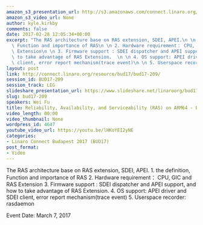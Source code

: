 ```yaml
---
amazon_s3_presentation_url: http://s3.amazonaws.com/connect.linaro.org/bud17/Presentations/BUD17-209%20-Reliability%2C%20Availability%2C%20and%20Serviceability%28RAS%29%20on%20ARM64.pdf
amazon_s3_video_url: None
author: kyle.kirkby
comments: false
date: 2017-02-28 12:05:34+00:00
excerpt: "The RAS architecture base on RAS extension, SDEI, APEI.\n \n 1. the definition,\
  \ Function and importance of RAS\n \n 2. Hardware requirement： CPU, GIC and RAS\
  \ Extension\n \n 3. Firmware support : SDEI dispatcher and APEI support, and how\
  \ to take advantage of RAS Extension.  \n \n 4. OS support: APEI driver and SDEI\
  \ client, error report mechanism(trace event)\n \n 5. Userspace recorder: rasdaemon"
layout: post
link: http://connect.linaro.org/resource/bud17/bud17-209/
session_id: BUD17-209
session_track: LEG
slideshare_presentation_url: https://www.slideshare.net/linaroorg/bud17209-reliability-availability-and-serviceability-ras-on-arm64
slug: bud17-209
speakers: Wei Fu
title: Reliability, Availability, and Serviceability (RAS) on ARM64 - BUD17-209
video_length: 00:00
video_thumbnail: None
wordpress_id: 4647
youtube_video_url: https://youtu.be/lHKoYEI2yNE
categories:
- Linaro Connect Budapest 2017 (BUD17)
post_format:
- Video
---
```


The RAS architecture base on RAS extension, SDEI, APEI. 1. the definition, Function and importance of RAS 2. Hardware requirement： CPU, GIC and RAS Extension 3. Firmware support : SDEI dispatcher and APEI support, and how to take advantage of RAS Extension. 4. OS support: APEI driver and SDEI client, error report mechanism(trace event) 5. Userspace recorder: rasdaemon

Event Date: March 7, 2017

